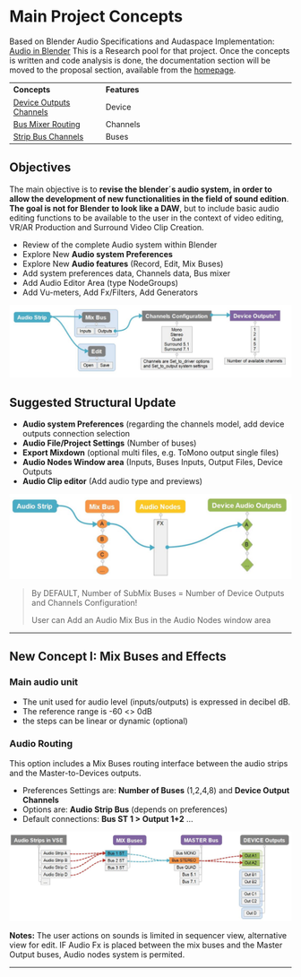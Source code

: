 # Main Project Concepts

Based on Blender Audio Specifications and Audaspace Implementation: [Audio in Blender](blender-related-specs.md)
This is a Research pool for that project. Once the concepts is written and code analysis is done, the documentation section will be moved to the proposal section, available from the [homepage](https://github.com/KoreTeknology/Blender-3x-Audio-Research#development-strategy-and-gsoc-proposal
).

<table>
<tr>
<th align="left", width="250">Concepts</th>
<th align="left", width="632">Features</th>
</tr>
<tr>
<td><a href="">Device Outputs Channels</a></td>
<td align="left">Device</td>
</tr>
<tr>
<td><a href="">Bus Mixer Routing</a></td>
<td align="left">Channels</td>
</tr>
<tr>
<td><a href="">Strip Bus Channels</a></td>
<td align="left">Buses</td>
</tr>
 
</table>

## Objectives

The main objective is to **revise the blender´s audio system, in order to allow the development of new functionalities in the field of sound edition**. **The goal is not for Blender to look like a DAW**, but to include basic audio editing functions to be available to the user in the context of video editing, VR/AR Production and Surround Video Clip Creation.

- Review of the complete Audio system within Blender
- Explore New **Audio system Preferences**
- Explore New **Audio features** (Record, Edit, Mix Buses)
- Add system preferences data, Channels data, Bus mixer
- Add Audio Editor Area (type NodeGroups)
- Add Vu-meters, Add Fx/Filters, Add Generators

![Mix](https://github.com/KoreTeknology/Blender-3x-Audio-Research/blob/main/images/Audio-basic_redesign2.jpg)

## Suggested Structural Update

- **Audio system Preferences** (regarding the channels model, add device outputs connection selection
- **Audio File/Project Settings** (Number of buses)
- **Export Mixdown** (optional multi files, e.g. ToMono output single files)
- **Audio Nodes Window area** (Inputs, Buses Inputs, Output Files, Device Outputs
- **Audio Clip editor** (Add audio type and previews)

![Mix](https://github.com/KoreTeknology/Blender-3x-Audio-Research/blob/main/images/Audio-basic_redesign.jpg)

> By DEFAULT, Number of SubMix Buses = Number of Device Outputs and Channels Configuration!
> 
> User can Add an Audio Mix Bus in the Audio Nodes window area

---

## New Concept I: Mix Buses and Effects

### Main audio unit
- The unit used for audio level (inputs/outputs) is expressed in decibel dB.
- The reference range is -60 <> 0dB
- the steps can be linear or dynamic (optional)

### Audio Routing
This option includes a Mix Buses routing interface between the audio strips and the Master-to-Devices outputs.
- Preferences Settings are: **Number of Buses** (1,2,4,8) and **Device Output Channels**
- Options are: **Audio Strip Bus** (depends on preferences)
- Default connections: **Bus ST 1 > Output 1+2** ...

![Mixbuses](https://github.com/KoreTeknology/Blender-3x-Audio-Research/blob/main/images/mixbuses_concept.jpg)

**Notes:** The user actions on sounds is limited in sequencer view, alternative view for edit.
IF Audio Fx is placed between the mix buses and the Master Output buses, 
  Audio nodes system is permited.



---


